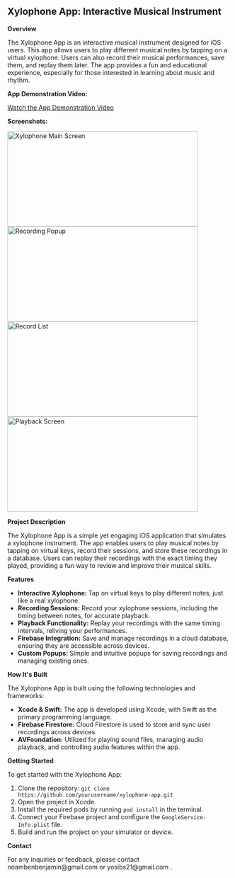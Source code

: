 <h2>Xylophone App: Interactive Musical Instrument </h2>
<p><strong>Overview</strong></p>
<p>The Xylophone App is an interactive musical instrument designed for iOS users. This app allows users to play different musical notes by tapping on a virtual xylophone. Users can also record their musical performances, save them, and replay them later. The app provides a fun and educational experience, especially for those interested in learning about music and rhythm.</p>
<p><strong>App Demonstration Video:</strong></p>
<a href="https://www.youtube.com/watch?v=w7ZfHcMhW8Y">Watch the App Demonstration Video</a>
<p></p> <!-- Add an empty paragraph for spacing -->
<p><strong>Screenshots:</strong></p>
<img src="https://github.com/user-attachments/assets/d3020c82-3883-4f9c-a8e6-2358f7af8985" alt="Xylophone Main Screen" width="430" height="215">
<img src="https://github.com/user-attachments/assets/4211c895-7fab-4686-8fd4-3f9565476b73" alt="Recording Popup" width="430" height="215">
<img src="https://github.com/user-attachments/assets/78b95cfa-33dd-4aba-bd4a-22a3830bcc50" alt="Record List" width="430" height="215">
<img src="https://github.com/user-attachments/assets/3c421057-0fc8-47b6-b5be-325e4aa44acd" alt="Playback Screen" width="430" height="215">
<p><strong>Project Description</strong></p>
<p>The Xylophone App is a simple yet engaging iOS application that simulates a xylophone instrument. The app enables users to play musical notes by tapping on virtual keys, record their sessions, and store these recordings in a database. Users can replay their recordings with the exact timing they played, providing a fun way to review and improve their musical skills.</p>
<p><strong>Features</strong></p>
<ul>
  <li><strong>Interactive Xylophone:</strong> Tap on virtual keys to play different notes, just like a real xylophone.</li>
  <li><strong>Recording Sessions:</strong> Record your xylophone sessions, including the timing between notes, for accurate playback.</li>
  <li><strong>Playback Functionality:</strong> Replay your recordings with the same timing intervals, reliving your performances.</li>
  <li><strong>Firebase Integration:</strong> Save and manage recordings in a cloud database, ensuring they are accessible across devices.</li>
  <li><strong>Custom Popups:</strong> Simple and intuitive popups for saving recordings and managing existing ones.</li>
</ul>
<p><strong>How It's Built</strong></p>
<p>The Xylophone App is built using the following technologies and frameworks:</p>
<ul>
  <li><strong>Xcode & Swift:</strong> The app is developed using Xcode, with Swift as the primary programming language.</li>
  <li><strong>Firebase Firestore:</strong> Cloud Firestore is used to store and sync user recordings across devices.</li>
  <li><strong>AVFoundation:</strong> Utilized for playing sound files, managing audio playback, and controlling audio features within the app.</li>
</ul>
<p><strong>Getting Started</strong></p>
<p>To get started with the Xylophone App:</p>
<ol>
  <li>Clone the repository: <code>git clone https://github.com/yourusername/xylophone-app.git</code></li>
  <li>Open the project in Xcode.</li>
  <li>Install the required pods by running <code>pod install</code> in the terminal.</li>
  <li>Connect your Firebase project and configure the <code>GoogleService-Info.plist</code> file.</li>
  <li>Build and run the project on your simulator or device.</li>
</ol>
<p><strong>Contact</strong></p>
<p>For any inquiries or feedback, please contact noambenbenjamin@gmail.com or yosibs21@gmail.com .</p>
